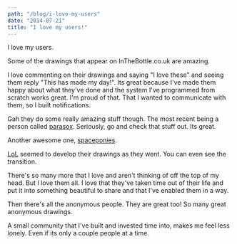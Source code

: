 ```yaml
---
path: "/blog/i-love-my-users"
date: "2014-07-21"
title: "I love my users!"
---
```

I love my users. 

Some of the drawings that appear on InTheBottle.co.uk are amazing.

I love commenting on their drawings and saying "I love these" and seeing them reply "This has made my day!". Its great because I've made them happy about what they've done and the system I've programmed from scratch works great. I'm proud of that. That I wanted to communicate with them, so I built notifications.

Gah they do some really amazing stuff though. The most recent being a person called [parasox](https://inthebottle.co.uk/user/parasox). Seriously, go and check that stuff out. Its great.

Another awesome one, [spaceponies](https://inthebottle.co.uk/user/spaceponies).

[LoL](https://inthebottle.co.uk/user/LoL) seemed to develop their drawings as they went. You can even see the transition.

There's so many more that I love and aren't thinking of off the top of my head. But I love them all. I love that they've taken time out of their life and put it into something beautiful to share and that I've enabled them in a way.

Then there's all the anonymous people. They are great too! So many great anonymous drawings.



A small community that I've built and invested time into, makes me feel less lonely. Even if its only a couple people at a time.

